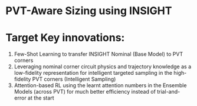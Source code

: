 # PVT-Aware Sizing using INSIGHT

# Target Key innovations:

1. Few-Shot Learning to transfer INSIGHT Nominal (Base Model) to PVT corners
2. Leveraging nominal corner circuit physics and trajectory knowledge as a low-fidelity representation for intelligent targeted sampling in the high-fidelity PVT corners
(Intelligent Sampling) 
3. Attention-based RL using the learnt attention numbers in the Ensemble Models (across PVT) for much better efficiency instead of trial-and-error at the start
